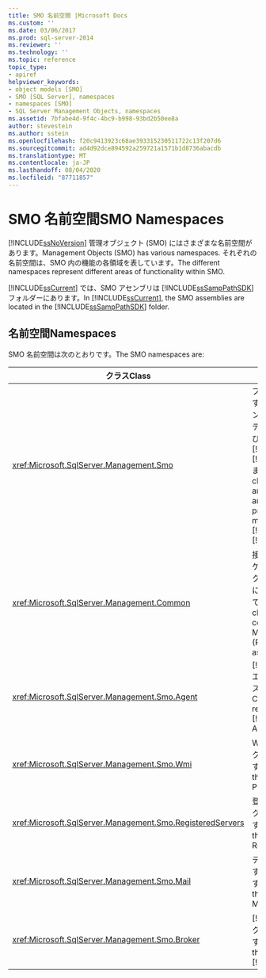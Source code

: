 ```yaml
---
title: SMO 名前空間 |Microsoft Docs
ms.custom: ''
ms.date: 03/06/2017
ms.prod: sql-server-2014
ms.reviewer: ''
ms.technology: ''
ms.topic: reference
topic_type:
- apiref
helpviewer_keywords:
- object models [SMO]
- SMO [SQL Server], namespaces
- namespaces [SMO]
- SQL Server Management Objects, namespaces
ms.assetid: 7bfabe4d-9f4c-4bc9-b998-93bd2b50ee8a
author: stevestein
ms.author: sstein
ms.openlocfilehash: f20c9413923c68ae393315230511722c13f207d6
ms.sourcegitcommit: ad4d92dce894592a259721a1571b1d8736abacdb
ms.translationtype: MT
ms.contentlocale: ja-JP
ms.lasthandoff: 08/04/2020
ms.locfileid: "87711857"
---
```

# <a name="smo-namespaces"></a><span data-ttu-id="54460-102">SMO 名前空間</span><span class="sxs-lookup"><span data-stu-id="54460-102">SMO Namespaces</span></span>
  [!INCLUDE[ssNoVersion](../../includes/ssnoversion-md.md)] <span data-ttu-id="54460-103">管理オブジェクト (SMO) にはさまざまな名前空間があります。</span><span class="sxs-lookup"><span data-stu-id="54460-103">Management Objects (SMO) has various namespaces.</span></span> <span data-ttu-id="54460-104">それぞれの名前空間は、SMO 内の機能の各領域を表しています。</span><span class="sxs-lookup"><span data-stu-id="54460-104">The different namespaces represent different areas of functionality within SMO.</span></span>  
  
 <span data-ttu-id="54460-105">[!INCLUDE[ssCurrent](../../includes/sscurrent-md.md)] では、SMO アセンブリは [!INCLUDE[ssSampPathSDK](../../includes/sssamppathsdk-md.md)] フォルダーにあります。</span><span class="sxs-lookup"><span data-stu-id="54460-105">In [!INCLUDE[ssCurrent](../../includes/sscurrent-md.md)], the SMO assemblies are located in the [!INCLUDE[ssSampPathSDK](../../includes/sssamppathsdk-md.md)] folder.</span></span>  
  
## <a name="namespaces"></a><span data-ttu-id="54460-106">名前空間</span><span class="sxs-lookup"><span data-stu-id="54460-106">Namespaces</span></span>  
 <span data-ttu-id="54460-107">SMO 名前空間は次のとおりです。</span><span class="sxs-lookup"><span data-stu-id="54460-107">The SMO namespaces are:</span></span>  
  
|<span data-ttu-id="54460-108">クラス</span><span class="sxs-lookup"><span data-stu-id="54460-108">Class</span></span>|<span data-ttu-id="54460-109">機能</span><span class="sxs-lookup"><span data-stu-id="54460-109">Function</span></span>|  
|-----------|--------------|  
|<xref:Microsoft.SqlServer.Management.Smo>|<span data-ttu-id="54460-110">プログラムによって操作するために使用されるインスタンスクラス、ユーティリティクラス、および列挙が含まれてい [!INCLUDE[msCoName](../../includes/msconame-md.md)] [!INCLUDE[ssNoVersion](../../includes/ssnoversion-md.md)] ます。</span><span class="sxs-lookup"><span data-stu-id="54460-110">Contains instance classes, utility classes, and enumerations that are used to programmatically manipulate [!INCLUDE[msCoName](../../includes/msconame-md.md)][!INCLUDE[ssNoVersion](../../includes/ssnoversion-md.md)].</span></span>|  
|<xref:Microsoft.SqlServer.Management.Common>|<span data-ttu-id="54460-111">接続クラスなど、レプリケーション管理オブジェクト (RMO) および SMO に共通のクラスが含まれています。</span><span class="sxs-lookup"><span data-stu-id="54460-111">Contains the classes that are common to Replication Management Objects (RMO) and SMO, such as connection classes.</span></span>|  
|<xref:Microsoft.SqlServer.Management.Smo.Agent>|<span data-ttu-id="54460-112">[!INCLUDE[ssNoVersion](../../includes/ssnoversion-md.md)] エージェントを表すクラスが含まれています。</span><span class="sxs-lookup"><span data-stu-id="54460-112">Contains classes that represent the [!INCLUDE[ssNoVersion](../../includes/ssnoversion-md.md)] Agent.</span></span>|  
|<xref:Microsoft.SqlServer.Management.Smo.Wmi>|<span data-ttu-id="54460-113">WMI プロバイダーを表すクラスが含まれています。</span><span class="sxs-lookup"><span data-stu-id="54460-113">Contains classes that represent the WMI Provider.</span></span>|  
|<xref:Microsoft.SqlServer.Management.Smo.RegisteredServers>|<span data-ttu-id="54460-114">登録済みサーバーを表すクラスが含まれています。</span><span class="sxs-lookup"><span data-stu-id="54460-114">Contains classes that represent Registered Server.</span></span>|  
|<xref:Microsoft.SqlServer.Management.Smo.Mail>|<span data-ttu-id="54460-115">データベース メールを表すクラスが含まれています。</span><span class="sxs-lookup"><span data-stu-id="54460-115">Contains classes that represent Database Mail.</span></span>|  
|<xref:Microsoft.SqlServer.Management.Smo.Broker>|<span data-ttu-id="54460-116">[!INCLUDE[ssSB](../../includes/sssb-md.md)] を表すクラスが含まれています。</span><span class="sxs-lookup"><span data-stu-id="54460-116">Contains classes that represent the [!INCLUDE[ssSB](../../includes/sssb-md.md)].</span></span>|  
  
  
